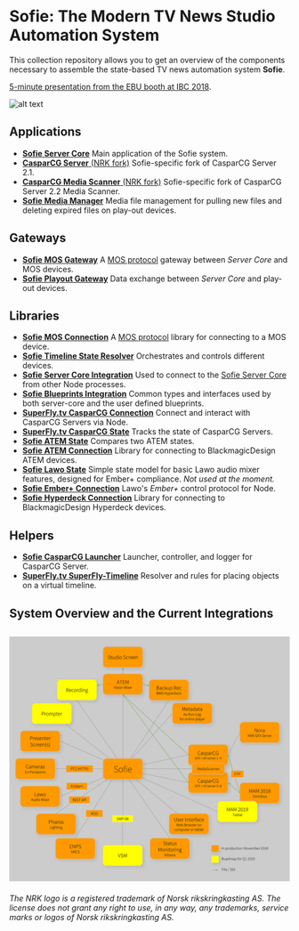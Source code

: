 # Sofie: The Modern TV News Studio Automation System

This collection repository allows you to get an overview of the components necessary to assemble the state-based TV news automation system **Sofie**. 

[5-minute presentation from the EBU booth at IBC 2018](https://www.youtube.com/watch?v=LeJxtTA3zms).


![alt text](https://raw.githubusercontent.com/nrkno/Sofie-TV-automation/master/Sofie_GUI_example.jpg "Sofie User Interface example")

## Applications
* [**Sofie Server Core**](https://github.com/nrkno/tv-automation-server-core) Main application of the Sofie system.
* [**CasparCG Server** (NRK fork)](https://github.com/nrkno/tv-automation-casparcg-server) Sofie-specific fork of CasparCG Server 2.1.
* [**CasparCG Media Scanner** (NRK fork)](https://github.com/nrkno/tv-automation-casparcg-server) Sofie-specific fork of CasparCG Server 2.2 Media Scanner.
* [**Sofie Media Manager**](https://github.com/nrkno/tv-automation-media-management) Media file management for pulling new files and deleting expired files on play-out devices.

## Gateways
* [**Sofie MOS Gateway**](https://github.com/nrkno/tv-automation-mos-gateway) A [MOS protocol](http://mosprotocol.com/) gateway between *Server Core* and MOS devices.
* [**Sofie Playout Gateway**](https://github.com/nrkno/tv-automation-playout-gateway) Data exchange between *Server Core* and play-out devices.

## Libraries
* [**Sofie MOS Connection**](https://github.com/nrkno/tv-automation-mos-connection/) A [MOS protocol](http://mosprotocol.com/) library for connecting to a MOS device.
* [**Sofie Timeline State Resolver**](https://github.com/nrkno/tv-automation-state-timeline-resolver) Orchestrates and controls different devices.
* [**Sofie Server Core Integration**](https://github.com/nrkno/tv-automation-server-core-integration) Used to connect to the [Sofie Server Core](https://github.com/nrkno/tv-automation-server-core) from other Node processes.
* [**Sofie Blueprints Integration**](https://github.com/nrkno/tv-automation-sofie-blueprints-integration) Common types and interfaces used by both server-core and the user defined blueprints.
* [**SuperFly.tv CasparCG Connection**](https://github.com/SuperFlyTV/casparcg-connection) Connect and interact with CasparCG Servers via Node.
* [**SuperFly.tv CasparCG State**](https://github.com/superflytv/casparcg-state) Tracks the state of CasparCG Servers.
* [**Sofie ATEM State**](https://github.com/nrkno/tv-automation-atem-state) Compares two ATEM states.
* [**Sofie ATEM Connection**](https://github.com/nrkno/tv-automation-atem-connection) Library for connecting to BlackmagicDesign ATEM devices.
* [**Sofie Lawo State**](https://github.com/nrkno/tv-automation-lawo-state/) Simple state model for basic Lawo audio mixer features, designed for Ember+ compliance. *Not used at the moment.*
* [**Sofie Ember+ Connection**](https://github.com/nrkno/tv-automation-emberplus-connection) Lawo's *Ember+* control protocol for Node.
* [**Sofie Hyperdeck Connection**](https://github.com/nrkno/tv-automation-hyperdeck-connection) Library for connecting to BlackmagicDesign Hyperdeck devices.


## Helpers
* [**Sofie CasparCG Launcher**](https://github.com/nrkno/tv-automation-casparcg-launcher) Launcher, controller, and logger for CasparCG Server.
* [**SuperFly.tv SuperFly-Timeline**](https://github.com/SuperFlyTV/supertimeline) Resolver and rules for placing objects on a virtual timeline.

## System Overview and the Current Integrations
![Alt text](Sofie_NRK_Nov_19_2018.png "Sofie System Overview") 
---

*The NRK logo is a registered trademark of Norsk rikskringkasting AS. The license does not grant any right to use, in any way, any trademarks, service marks or logos of Norsk rikskringkasting AS.*
